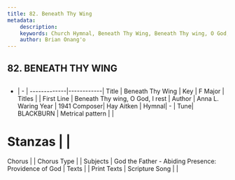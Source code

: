 ```yaml
---
title: 82. Beneath Thy Wing
metadata:
    description: 
    keywords: Church Hymnal, Beneath Thy Wing, Beneath Thy wing, O God, I rest, 
    author: Brian Onang'o
---
```



## 82. BENEATH THY WING

```txt

```

- |   -  |
-------------|------------|
Title | Beneath Thy Wing |
Key | F Major |
Titles |  |
First Line | Beneath Thy wing, O God, I rest |
Author | Anna L. Waring
Year | 1941
Composer| Hay Aitken |
Hymnal|  - |
Tune| BLACKBURN |
Metrical pattern | |
# Stanzas |  |
Chorus |  |
Chorus Type |  |
Subjects | God the Father - Abiding Presence: Providence of God |
Texts |  |
Print Texts | 
Scripture Song |  |
  
